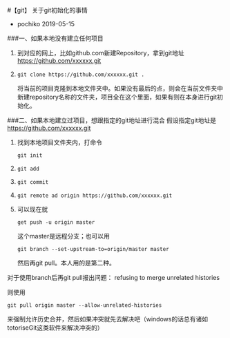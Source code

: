 #【git】 关于git初始化的事情

- pochiko 2019-05-15

###一、如果本地没有建立任何项目
1. 到对应的网上，比如github.com新建Repository，拿到git地址 https://github.com/xxxxxx.git
2. 
   ```
   git clone https://github.com/xxxxxx.git .
   ```
   将当前的项目克隆到本地文件夹中。如果没有最后的点，则会在当前文件夹中新建repository名称的文件夹，项目全在这个里面，如果有则在本身进行git初始化。
   
###二、如果本地建立过项目，想跟指定的git地址进行混合
假设指定git地址是 https://github.com/xxxxxx.git
1. 找到本地项目文件夹内，打命令 
   ```
   git init
   ```
2. ```
   git add
   ```
3. ```
   git commit
   ```
4. ```
   git remote ad origin https://github.com/xxxxxx.git
   ```
5. 可以现在就 
   ```
   get push -u origin master
   ``` 
   这个master是远程分支；也可以用
   ```
   git branch --set-upstream-to=origin/master master
   ```
   然后再git pull。本人用的是第二种。

对于使用branch后再git pull报出问题：
    refusing to merge unrelated histories

则使用
```
git pull origin master --allow-unrelated-histories
```
来强制允许历史合并，然后如果冲突就先去解决吧（windows的话总有诸如totoriseGit这类软件来解决冲突的）
